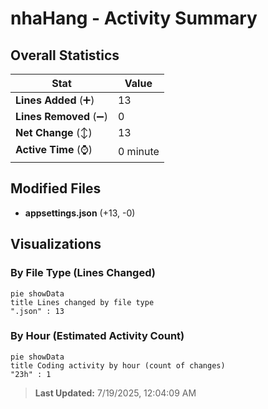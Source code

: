 # nhaHang - Activity Summary 

## Overall Statistics

| Stat                   | Value                                                             |
| ---------------------- | ----------------------------------------------------------------- |
| **Lines Added** (➕)   | 13                                          |
| **Lines Removed** (➖) | 0                                        |
| **Net Change** (↕)    | 13                |
| **Active Time** (⌚)   | 0 minute |


## Modified Files
- **appsettings.json** (+13, -0)

## Visualizations

### By File Type (Lines Changed)

```mermaid
pie showData
title Lines changed by file type
".json" : 13
```

### By Hour (Estimated Activity Count)

```mermaid
pie showData
title Coding activity by hour (count of changes)
"23h" : 1
```


> **Last Updated:** 7/19/2025, 12:04:09 AM
